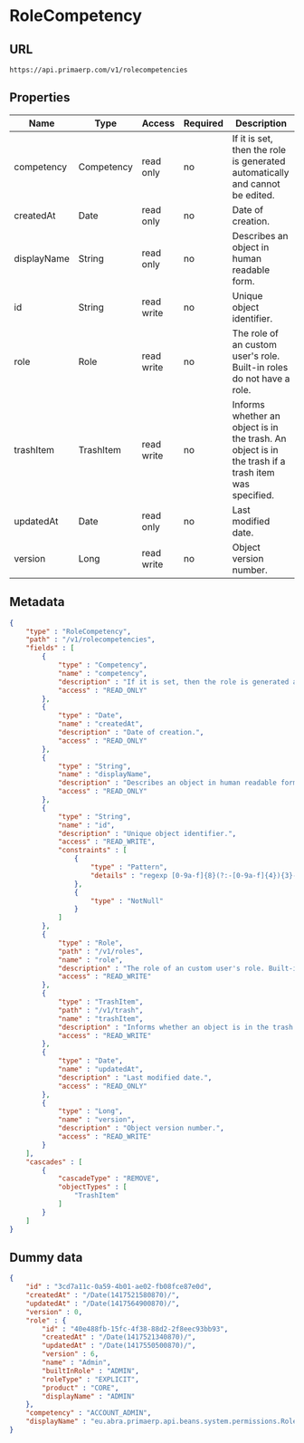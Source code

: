 RoleCompetency
==

## URL

	https://api.primaerp.com/v1/rolecompetencies

## Properties

| Name        | Type       | Access     | Required                                                               | Description                                                                                         |
|-------------|------------|------------|------------------------------------------------------------------------|-----------------------------------------------------------------------------------------------------|
| competency  | Competency | read only  | no                                                                     | If it is set, then the role is generated automatically and cannot be edited.                        |
| createdAt   | Date       | read only  | no                                                                     | Date of creation.                                                                                   |
| displayName | String     | read only  | no                                                                     | Describes an object in human readable form.                                                         |
| id          | String     | read write | no                                                                     | Unique object identifier.                                                                           |
| role        | Role       | read write | no                                                                     | The role of an custom user's role. Built-in roles do not have a role.                               |
| trashItem   | TrashItem  | read write | no                                                                     | Informs whether an object is in the trash. An object is in the trash if a trash item was specified. |
| updatedAt   | Date       | read only  | no                                                                     | Last modified date.                                                                                 |
| version     | Long       | read write | no                                                                     | Object version number.                                                                              |

## Metadata

```JSON
{
	"type" : "RoleCompetency",
	"path" : "/v1/rolecompetencies",
	"fields" : [
		{
			"type" : "Competency",
			"name" : "competency",
			"description" : "If it is set, then the role is generated automatically and cannot be edited.",
			"access" : "READ_ONLY"
		},
		{
			"type" : "Date",
			"name" : "createdAt",
			"description" : "Date of creation.",
			"access" : "READ_ONLY"
		},
		{
			"type" : "String",
			"name" : "displayName",
			"description" : "Describes an object in human readable form.",
			"access" : "READ_ONLY"
		},
		{
			"type" : "String",
			"name" : "id",
			"description" : "Unique object identifier.",
			"access" : "READ_WRITE",
			"constraints" : [
				{
					"type" : "Pattern",
					"details" : "regexp [0-9a-f]{8}(?:-[0-9a-f]{4}){3}-[0-9a-f]{12}"
				},
				{
					"type" : "NotNull"
				}
			]
		},
		{
			"type" : "Role",
			"path" : "/v1/roles",
			"name" : "role",
			"description" : "The role of an custom user's role. Built-in roles do not have a role.",
			"access" : "READ_WRITE"
		},
		{
			"type" : "TrashItem",
			"path" : "/v1/trash",
			"name" : "trashItem",
			"description" : "Informs whether an object is in the trash. An object is in the trash if a trash item was specified.",
			"access" : "READ_WRITE"
		},
		{
			"type" : "Date",
			"name" : "updatedAt",
			"description" : "Last modified date.",
			"access" : "READ_ONLY"
		},
		{
			"type" : "Long",
			"name" : "version",
			"description" : "Object version number.",
			"access" : "READ_WRITE"
		}
	],
	"cascades" : [
		{
			"cascadeType" : "REMOVE",
			"objectTypes" : [
				"TrashItem"
			]
		}
	]
}
```

## Dummy data

```JSON
{
	"id" : "3cd7a11c-0a59-4b01-ae02-fb08fce87e0d",
	"createdAt" : "/Date(1417521580870)/",
	"updatedAt" : "/Date(1417564900870)/",
	"version" : 0,
	"role" : {
		"id" : "40e488fb-15fc-4f38-88d2-2f8eec93bb93",
		"createdAt" : "/Date(1417521340870)/",
		"updatedAt" : "/Date(1417550500870)/",
		"version" : 6,
		"name" : "Admin",
		"builtInRole" : "ADMIN",
		"roleType" : "EXPLICIT",
		"product" : "CORE",
		"displayName" : "ADMIN"
	},
	"competency" : "ACCOUNT_ADMIN",
	"displayName" : "eu.abra.primaerp.api.beans.system.permissions.Role@292ed8e1[name=Admin,builtInRole=ADMIN,roleType=EXPLICIT,product=CORE,id=40e488fb-15fc-4f38-88d2-2f8eec93bb93,tenantId=<null>,trashItem=<null>,createdAt=Tue Dec 02 12:55:40 CET 2014,updatedAt=Tue Dec 02 21:01:40 CET 2014,version=6][ACCOUNT_ADMIN]"
}
```
